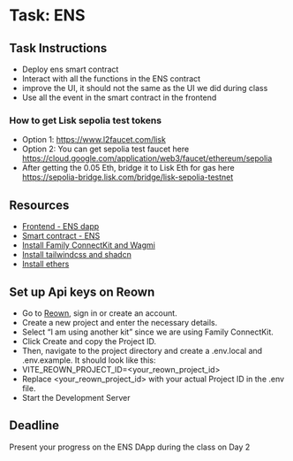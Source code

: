 # Task: ENS

## Task Instructions
- Deploy ens smart contract
- Interact with all the functions in the ENS contract
- improve the UI, it should not the same as the UI we did during class
- Use all the event in the smart contract in the frontend

### How to get Lisk sepolia test tokens
- Option 1: https://www.l2faucet.com/lisk
- Option 2: You can get sepolia test faucet here https://cloud.google.com/application/web3/faucet/ethereum/sepolia
- After getting the 0.05 Eth, bridge it to Lisk Eth for gas here https://sepolia-bridge.lisk.com/bridge/lisk-sepolia-testnet

## Resources
- [Frontend - ENS dapp](https://github.com/VictoriaAde/ens-dapp-web3bridgeclass)
- [Smart contract - ENS](https://gist.github.com/VictoriaAde/37771c6ca44784872a92dcd4e501d6a2)
- [Install Family ConnectKit and Wagmi](https://docs.family.co/connectkit/getting-started#getting-started-section-1-install) 
- [Install tailwindcss and shadcn](https://ui.shadcn.com/docs/installation/vite)
- [Install ethers](https://docs.ethers.org/v5/getting-started/) 

## Set up Api keys on Reown
- Go to [Reown](https://cloud.reown.com/), sign in or create an account.
- Create a new project and enter the necessary details.
- Select “I am using another kit” since we are using Family ConnectKit.
- Click Create and copy the Project ID.
- Then, navigate to the project directory and create a .env.local and .env.example. It should look like this:
- VITE_REOWN_PROJECT_ID=<your_reown_project_id>
- Replace <your_reown_project_id> with your actual Project ID in the .env file.
- Start the Development Server

## Deadline 
Present your progress on the ENS DApp during the class on Day 2
